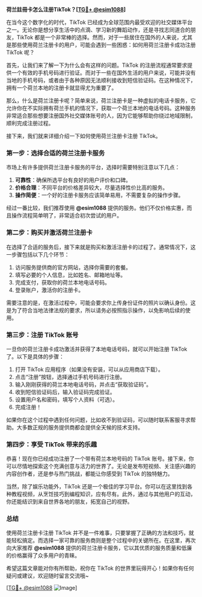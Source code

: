 **荷兰註冊卡怎么注册TikTok？[[TG💪+ @esim1088](https://t.me/s/esim1088)]**

在当今这个数字化的时代，TikTok 已经成为全球范围内最受欢迎的社交媒体平台之一。无论你是想分享生活中的点滴、学习新的舞蹈动作，还是寻找志同道合的朋友，TikTok 都是一个非常棒的选择。然而，对于一些居住在国外的人来说，尤其是那些使用荷兰注册卡的用户，可能会遇到一些困惑：如何用荷兰注册卡成功注册 TikTok 呢？

首先，让我们来了解一下为什么会有这样的问题。TikTok 的注册流程通常要求提供一个有效的手机号码进行验证。而对于一些在国外生活的用户来说，可能并没有当地的手机号码，或者由于各种原因无法顺利接收到短信验证码。在这种情况下，拥有一个荷兰本地的注册卡就显得尤为重要了。

那么，什么是荷兰注册卡呢？简单来说，荷兰注册卡是一种虚拟的电话卡服务，它允许你在不实际拥有荷兰手机的情况下，获取一个荷兰本地的电话号码。这种服务非常适合那些想要注册国外社交媒体账号的人，因为它能够帮助你绕过地域限制，顺利完成注册过程。

接下来，我们就来详细介绍一下如何使用荷兰注册卡注册 TikTok。

### **第一步：选择合适的荷兰注册卡服务**

市场上有许多提供荷兰注册卡服务的平台，选择时需要特别注意以下几点：

1. **可靠性**：确保所选平台有良好的用户评价和口碑。
2. **价格合理**：不同平台的价格差异较大，尽量选择性价比高的服务。
3. **操作简便**：一个好的注册卡服务应该简单易用，不需要复杂的操作步骤。

经过一番比较，我们推荐使用 **@esim1088** 提供的服务。他们不仅价格实惠，而且操作流程简单明了，非常适合初次尝试的用户。

### **第二步：购买并激活荷兰注册卡**

在选择了合适的服务后，接下来就是购买和激活注册卡的过程了。通常情况下，这一步骤包括以下几个环节：

1. 访问服务提供商的官方网站，选择你需要的套餐。
2. 填写必要的个人信息，比如姓名、邮箱地址等。
3. 完成支付，获取你的荷兰本地电话号码。
4. 登录账户，激活你的注册卡。

需要注意的是，在激活过程中，可能会要求你上传身份证件的照片以确认身份。这是为了符合当地法律法规的要求，所以请务必按照指示操作，以免影响后续的使用。

### **第三步：注册 TikTok 账号**

一旦你的荷兰注册卡成功激活并获得了本地电话号码，就可以开始注册 TikTok 了。以下是具体的步骤：

1. 打开 TikTok 应用程序（如果没有安装，可以从应用商店下载）。
2. 点击“注册”按钮，选择通过手机号码进行注册。
3. 输入刚刚获得的荷兰本地电话号码，并点击“获取验证码”。
4. 收到短信验证码后，输入验证码完成验证。
5. 设置用户名和密码，填写个人资料（可选）。
6. 完成注册！

如果你在这个过程中遇到任何问题，比如收不到验证码，可以随时联系客服寻求帮助。大多数正规的服务提供商都会提供全天候的技术支持。

### **第四步：享受 TikTok 带来的乐趣**

恭喜！现在你已经成功注册了一个带有荷兰本地号码的 TikTok 账号。接下来，你可以尽情地探索这个充满创意与活力的世界了。无论是发布短视频、关注感兴趣的内容创作者，还是参与热门挑战，都能让你感受到 TikTok 的独特魅力。

当然，除了娱乐功能外，TikTok 还是一个极佳的学习平台。你可以在这里找到各种教程视频，从烹饪技巧到编程知识，应有尽有。此外，通过与其他用户的互动，你还能结识到来自世界各地的朋友，拓宽自己的视野。

### **总结**

使用荷兰注册卡注册 TikTok 并不是一件难事，只要掌握了正确的方法和技巧，就能轻松搞定。而选择一家可靠的服务商则是整个过程中的关键所在。在这里，再次向大家推荐 **@esim1088** 提供的荷兰注册卡服务，它以其优质的服务质量和低廉的价格赢得了众多用户的青睐。

希望这篇文章能对你有所帮助，祝你在 TikTok 的世界里玩得开心！如果你有任何疑问或建议，欢迎随时留言交流哦~

[[TG💪+ @esim1088](https://t.me/s/esim1088) ![Image](https://i.postimg.cc/4NQfJmqS/Snipaste-2025-05-13-00-14-12.png)]